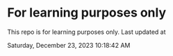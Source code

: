 # For learning purposes only
This repo is for learning purposes only.
Last updated at

Saturday, December 23, 2023 10:18:42 AM

